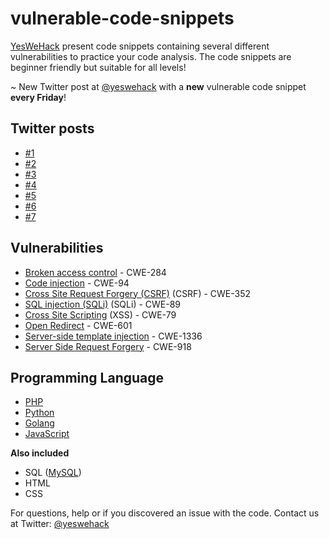 # vulnerable-code-snippets

[YesWeHack](https://www.yeswehack.com/) present code snippets containing several different vulnerabilities to practice your code analysis. The code snippets are beginner friendly but suitable for all levels!

~ New Twitter post at [@yeswehack](https://twitter.com/yeswehack) with a **new** vulnerable code snippet **every Friday**!

## Twitter posts
- [#1](https://twitter.com/yeswehack/status/1570757831468679169)
- [#2](https://twitter.com/yeswehack/status/1573303741310271490)
- [#3](https://twitter.com/yeswehack/status/1575839882269818881)
- [#4](https://twitter.com/yeswehack/status/1578370258230194177)
- [#5](https://twitter.com/yeswehack/status/1580911299382296576)
- [#6](https://twitter.com/yeswehack/status/1583445497687130114)
- [#7](https://twitter.com/yeswehack/status/1585979707522134017)

## Vulnerabilities
- [Broken access control](https://owasp.org/www-community/Broken_Access_Control) - CWE-284
- [Code injection](https://owasp.org/www-community/attacks/Code_Injection) - CWE-94
- [Cross Site Request Forgery (CSRF)](https://owasp.org/www-community/attacks/csrf) (CSRF) - CWE-352
- [SQL injection (SQLi)](https://owasp.org/www-community/attacks/SQL_Injection) (SQLi) - CWE-89
- [Cross Site Scripting](https://owasp.org/www-community/attacks/xss/) (XSS) - CWE-79
- [Open Redirect](https://cheatsheetseries.owasp.org/cheatsheets/Unvalidated_Redirects_and_Forwards_Cheat_Sheet.html) - CWE-601
- [Server-side template injection](https://owasp.org/www-project-web-security-testing-guide/v41/4-Web_Application_Security_Testing/07-Input_Validation_Testing/18-Testing_for_Server_Side_Template_Injection) - CWE-1336
- [Server Side Request Forgery](https://owasp.org/www-community/attacks/Server_Side_Request_Forgery) - CWE-918

## Programming Language
- [PHP](https://www.php.net/)
- [Python](https://www.python.org/)
- [Golang](https://go.dev/)
- [JavaScript](https://www.javascript.com/)

__Also included__
- SQL ([MySQL](https://www.mysql.com/))
- HTML
- CSS

For questions, help or if you discovered an issue with the code. Contact us at Twitter: [@yeswehack](https://twitter.com/yeswehack)
